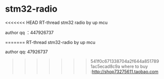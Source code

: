 stm32-radio
===========

<<<<<<< HEAD
RT-thread stm32 radio by up mcu

author qq ：447926737

=======
RT-thread stm32-radio by up mcu

author qq: 47926737
>>>>>>> 541f0c671338704a2f644a8517891ac5ecad8c9a
where to buy :http://shop73275611.taobao.com
